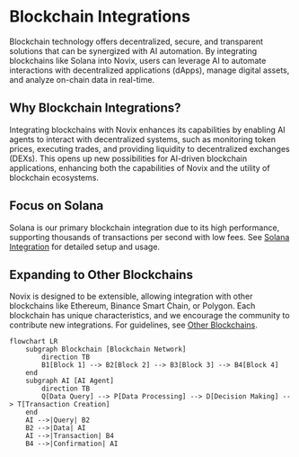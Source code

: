 # Blockchain Integrations

Blockchain technology offers decentralized, secure, and transparent solutions that can be synergized with AI automation. By integrating blockchains like Solana into Novix, users can leverage AI to automate interactions with decentralized applications (dApps), manage digital assets, and analyze on-chain data in real-time.

## Why Blockchain Integrations?

Integrating blockchains with Novix enhances its capabilities by enabling AI agents to interact with decentralized systems, such as monitoring token prices, executing trades, and providing liquidity to decentralized exchanges (DEXs). This opens up new possibilities for AI-driven blockchain applications, enhancing both the capabilities of Novix and the utility of blockchain ecosystems.

## Focus on Solana

Solana is our primary blockchain integration due to its high performance, supporting thousands of transactions per second with low fees. See [Solana Integration](solana-integration.md) for detailed setup and usage.

## Expanding to Other Blockchains

Novix is designed to be extensible, allowing integration with other blockchains like Ethereum, Binance Smart Chain, or Polygon. Each blockchain has unique characteristics, and we encourage the community to contribute new integrations. For guidelines, see [Other Blockchains](other-blockchains.md).

```mermaid
flowchart LR
    subgraph Blockchain [Blockchain Network]
        direction TB
        B1[Block 1] --> B2[Block 2] --> B3[Block 3] --> B4[Block 4]
    end
    subgraph AI [AI Agent]
        direction TB
        Q[Data Query] --> P[Data Processing] --> D[Decision Making] --> T[Transaction Creation]
    end
    AI -->|Query| B2
    B2 -->|Data| AI
    AI -->|Transaction| B4
    B4 -->|Confirmation| AI
```
